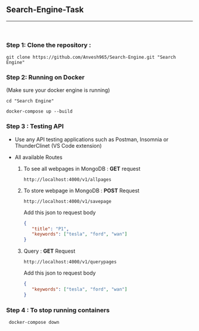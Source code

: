 ## **Search-Engine-Task**

---

<br>

### **Step 1:** Clone the repository :

```
git clone https://github.com/Anvesh965/Search-Engine.git "Search Engine"
```
### **Step 2: Running on Docker** 

(Make sure your docker engine is running)
```
cd "Search Engine"

docker-compose up --build
```

### **Step 3 :** Testing API

- Use any API testing applications such as Postman, Insomnia or ThunderClinet (VS Code extension)

- All available Routes

  1. To see all webpages in MongoDB : **GET** request

     `http://localhost:4000/v1/allpages`

  2. To store webpage in MongoDB : **POST** Request

     `http://localhost:4000/v1/savepage`

     Add this json to request body

     ```json
     {
        "title": "P1",
        "keywords": ["tesla", "ford", "wan"]
     }
     ```

  3. Query : **GET** Request

     `http://localhost:4000/v1/querypages`

     Add this json to request body

     ```json
     {
        "keywords": ["tesla", "ford", "wan"]
     }
     ```

### **Step 4 :** To stop running containers

```
 docker-compose down
```
